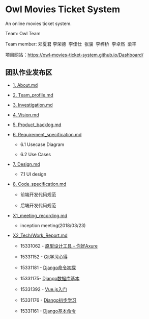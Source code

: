 # Owl Movies Ticket System

An online movies ticket system.

Team: Owl Team

Team member: 邓夏君  李荣德  李佳仕  张骏  李梓桥  李卓然  梁丰

项目网站：https://owl-movies-ticket-system.github.io/Dashboard/

## 团队作业发布区
- [1. About.md](01_About.md)

- [2. Team_profile.md](02_Team_profile.md)

- [3. Investigation.md](03_Investigation.md)

- [4. Vision.md](04_Vision.md)

- [5. Product_backlog.md](05_Product_backlog.md)

- [6. Requirement_specification.md](06_Requirement_specification.md)

  - 6.1 Usecase Diagram

  - 6.2 Use Cases

- [7. Design.md](07_Design.md)

  - 7.1 UI design

- [8. Code_specification.md](08_Code_specification.md)

  - 前端开发代码规范

  - 后端开发代码规范

- [X1_meeting_recording.md](X1_meeting_recording.md)

  - inception meeting(2018/03/23)

- [X2_Tech/Work_Report.md](X2_Tech_Work_Report.md)
  - 15331062 - [原型设计工具 - 你好Axure](https://summer06.github.io/2018/04/15/Axure_basic/)

  - 15331152 - [Git学习心得](https://shimo.im/docs/JOAZgvqyK3UwGylM/)

  - 15331181 - [Django命令初探](https://shimo.im/docs/DmRw9G1F0rkDaEa3/)

  - 15331175- [Django数据库基本](https://shimo.im/docs/3uPetSpH37Mf19ae/)

  - 15331392 - [Vue.js入门](https://zack1005.github.io/2018/04/15/2018-4-13-Vue-js-Part1/)

  - 15331176 - [Django初步学习](https://shimo.im/docs/RozrJrxVBT4Iz7fm/)

  - 15331161 - [Django基本命令](https://shimo.im/docs/hVYJ7mhuqjgvJzKB/)
